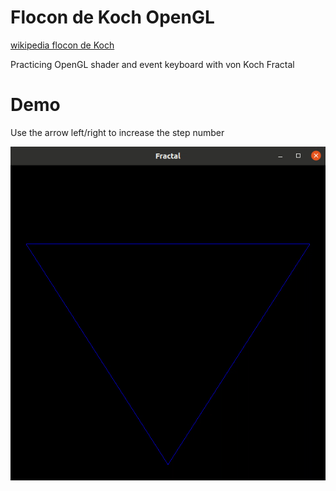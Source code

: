 # Flocon de Koch OpenGL

[wikipedia flocon de Koch](https://fr.wikipedia.org/wiki/Flocon_de_Koch)

Practicing OpenGL shader and event keyboard with von Koch Fractal

# Demo

Use the arrow left/right to increase the step number

![](doc/demo.gif)
